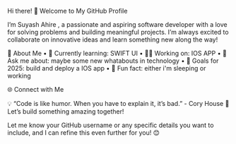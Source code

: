 Hi there! 👋 Welcome to My GitHub Profile

I’m Suyash Ahire , a passionate and aspiring software developer with a love for solving problems and building meaningful projects. I’m always excited to collaborate on innovative ideas and learn something new along the way!

🚀 About Me
	•	🌱 Currently learning: SWIFT UI
	•	👩‍💻 Working on: IOS APP
	•	💬 Ask me about: maybe some new whatabouts in technology
	•	🎯 Goals for 2025: build and deploy a IOS app
	•	🧩 Fun fact: either i'm sleeping or working

🌐 Connect with Me

💡 “Code is like humor. When you have to explain it, it’s bad.” - Cory House
🙌 Let’s build something amazing together!

Let me know your GitHub username or any specific details you want to include, and I can refine this even further for you! 😊
